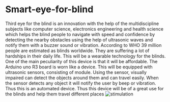 # Smart-eye-for-blind
Third eye for the blind is an innovation with the help of the multidiscipline subjects like computer science, electronics engineering and health science which helps the blind people to navigate with speed and confidence by detecting the nearby obstacles using the help of ultrasonic waves and notify them with a buzzer sound or vibration. According to WHO 39 million people are estimated as blinds worldwide. They are suffering a lot of hardships in their daily life. This will be a wearable technology for the blinds. One of the main peculiarity of this device is that it will be affordable. The Arduino uno R3 board is worn like a device. This will be equipped with ultrasonic sensors, consisting of module. Using the sensor, visually impaired can detect the objects around them and can travel easily. When the sensor detects any object it will notify the user by beep or vibration. Thus this is an automated device. Thus this device will be of a great use for the blinds and help them travel different places
![stimulation](https://user-images.githubusercontent.com/73679496/126064596-7c603560-6d60-432c-b015-56198c8285d4.png)

